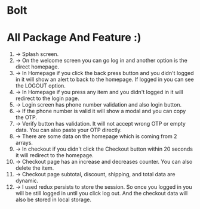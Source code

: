 # Bolt

# All Package And Feature :)

1. -> Splash screen.
2. -> On the welcome screen you can go log in and another option is the direct homepage.
3. -> In Homepage if you click the back press button and you didn't logged in it will show an alert to back to the homepage. If logged in you can see the LOGOUT option.
4. -> In Homepage if you press any item and you didn't logged in it will redirect to the login page.
5. -> Login screen has phone number validation and also login button.
6. -> If the phone number is valid it will show a modal and you can copy the OTP.
7. -> Verify button has validation. It will not accept wrong OTP or empty data. You can also paste your OTP directly.
8. -> There are some data on the homepage which is coming from 2 arrays.
9. -> In checkout if you didn't click the Checkout button within 20 seconds it will redirect to the homepage.
10. -> Checkout page has an increase and decreases counter. You can also delete the item.
11. -> Checkout page subtotal, discount, shipping, and total data are dynamic.
12. -> I used redux persists to store the session. So once you logged in you will be still logged in until you click log out. And the checkout data will also be stored in local storage.
